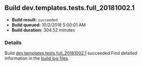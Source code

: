 ## Build dev.templates.tests.full_20181002.1
- **Build result:** `succeeded`
- **Build queued:** 10/2/2018 5:00:01 AM
- **Build duration:** 304.52 minutes
### Details
Build [dev.templates.tests.full_20181002.1](https://winappstudio.visualstudio.com/web/build.aspx?pcguid=a4ef43be-68ce-4195-a619-079b4d9834c2&builduri=vstfs%3a%2f%2f%2fBuild%2fBuild%2f26347) succeeded
Find detailed information in the [build log files](https://uwpctdiags.blob.core.windows.net/buildlogs/dev.templates.tests.full_20181002.1_logs.zip)

